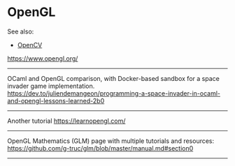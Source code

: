 # OpenGL

See also:

- [OpenCV](OpenCV.md)


https://www.opengl.org/

---

OCaml and OpenGL comparison, with Docker-based sandbox for a space invader game implementation.
https://dev.to/juliendemangeon/programming-a-space-invader-in-ocaml-and-opengl-lessons-learned-2b0

---

Another tutorial
https://learnopengl.com/

---

OpenGL Mathematics (GLM) page with multiple tutorials and resources:
https://github.com/g-truc/glm/blob/master/manual.md#section0

---
